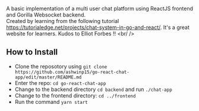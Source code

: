 A basic implementation of a multi user chat platform using ReactJS frontend and Gorilla Websocket backend. <br />
Created by learning from the following tutorial https://tutorialedge.net/projects/chat-system-in-go-and-react/. It's a great website for learners. Kudos to Elliot Forbes !! <br/  />

<h2> How to Install </h2>

- Clone the reposotory using `git clone https://github.com/ashwinp15/go-react-chat-app/edit/master/README.md`
- Enter the repo: `cd go-react-chat-app`
- Change to the backend directory `cd backend` and run `./chat-app`
- Change to the frontend directory: `cd ../frontend`
- Run the command `yarn start`

